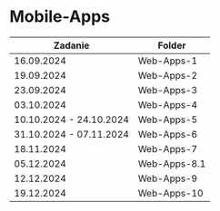 # Mobile-Apps

| Zadanie                 | Folder       |
|-------------------------|--------------|
| 16.09.2024              | Web-Apps-1   |
| 19.09.2024              | Web-Apps-2   |
| 23.09.2024              | Web-Apps-3   |
| 03.10.2024              | Web-Apps-4   |
| 10.10.2024 - 24.10.2024 | Web-Apps-5   |
| 31.10.2024 - 07.11.2024 | Web-Apps-6   |
| 18.11.2024              | Web-Apps-7   |
| 05.12.2024              | Web-Apps-8.1 |
| 12.12.2024              | Web-Apps-9   |
| 19.12.2024              | Web-Apps-10  |